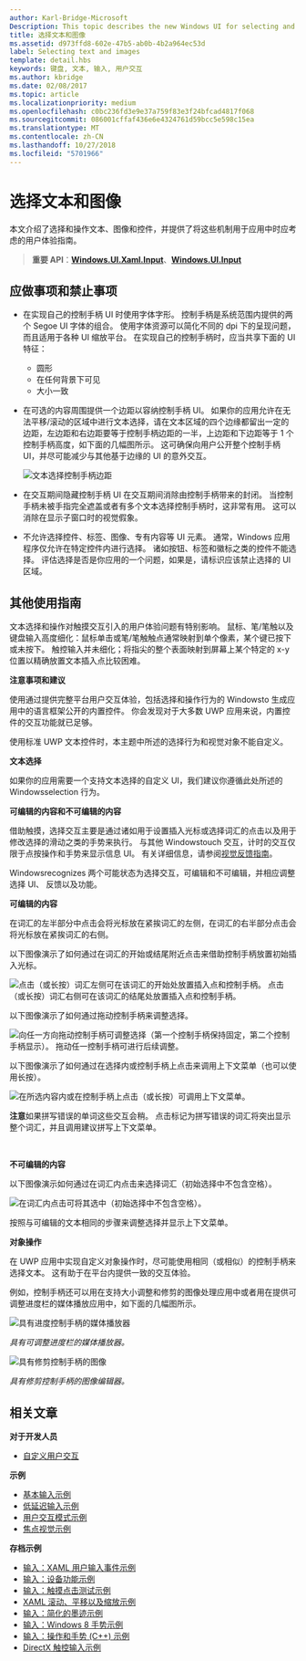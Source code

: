 ```yaml
---
author: Karl-Bridge-Microsoft
Description: This topic describes the new Windows UI for selecting and manipulating text, images, and controls and provides user experience guidelines that should be considered when using these new selection and manipulation mechanisms in your UWP app.
title: 选择文本和图像
ms.assetid: d973ffd8-602e-47b5-ab0b-4b2a964ec53d
label: Selecting text and images
template: detail.hbs
keywords: 键盘, 文本, 输入, 用户交互
ms.author: kbridge
ms.date: 02/08/2017
ms.topic: article
ms.localizationpriority: medium
ms.openlocfilehash: c0bc236fd3e9e37a759f83e3f24bfcad4817f068
ms.sourcegitcommit: 086001cffaf436e6e4324761d59bcc5e598c15ea
ms.translationtype: MT
ms.contentlocale: zh-CN
ms.lasthandoff: 10/27/2018
ms.locfileid: "5701966"
---
```

# <a name="selecting-text-and-images"></a>选择文本和图像


本文介绍了选择和操作文本、图像和控件，并提供了将这些机制用于应用中时应考虑的用户体验指南。

> **重要 API**：[**Windows.UI.Xaml.Input**](https://msdn.microsoft.com/library/windows/apps/br227994)、[**Windows.UI.Input**](https://msdn.microsoft.com/library/windows/apps/br242084)
 


## <a name="dos-and-donts"></a>应做事项和禁止事项


-   在实现自己的控制手柄 UI 时使用字体字形。 控制手柄是系统范围内提供的两个 Segoe UI 字体的组合。 使用字体资源可以简化不同的 dpi 下的呈现问题，而且适用于各种 UI 缩放平台。 在实现自己的控制手柄时，应当共享下面的 UI 特征：

    -   圆形
    -   在任何背景下可见
    -   大小一致
-   在可选的内容周围提供一个边距以容纳控制手柄 UI。 如果你的应用允许在无法平移/滚动的区域中进行文本选择，请在文本区域的四个边缘都留出一定的边距，左边距和右边距要等于控制手柄边距的一半，上边距和下边距等于 1 个控制手柄高度，如下面的几幅图所示。 这可确保向用户公开整个控制手柄 UI，并尽可能减少与其他基于边缘的 UI 的意外交互。

    ![文本选择控制手柄边距](images/textselection-gripper-margins.png)

-   在交互期间隐藏控制手柄 UI 在交互期间消除由控制手柄带来的封闭。 当控制手柄未被手指完全遮盖或者有多个文本选择控制手柄时，这非常有用。 这可以消除在显示子窗口时的视觉假象。

-   不允许选择控件、标签、图像、专有内容等 UI 元素。 通常，Windows 应用程序仅允许在特定控件内进行选择。 诸如按钮、标签和徽标之类的控件不能选择。 评估选择是否是你应用的一个问题，如果是，请标识应该禁止选择的 UI 区域。 

## <a name="additional-usage-guidance"></a>其他使用指南


文本选择和操作对触摸交互引入的用户体验问题有特别影响。 鼠标、笔/笔触以及键盘输入高度细化：鼠标单击或笔/笔触触点通常映射到单个像素，某个键已按下或未按下。 触控输入并未细化；将指尖的整个表面映射到屏幕上某个特定的 x-y 位置以精确放置文本插入点比较困难。

**注意事项和建议**

使用通过提供完整平台用户交互体验，包括选择和操作行为的 Windowsto 生成应用中的语言框架公开的内置控件。 你会发现对于大多数 UWP 应用来说，内置控件的交互功能就已足够。

使用标准 UWP 文本控件时，本主题中所述的选择行为和视觉对象不能自定义。

**文本选择**

如果你的应用需要一个支持文本选择的自定义 UI，我们建议你遵循此处所述的 Windowsselection 行为。

**可编辑的内容和不可编辑的内容**


借助触摸，选择交互主要是通过诸如用于设置插入光标或选择词汇的点击以及用于修改选择的滑动之类的手势来执行。 与其他 Windowstouch 交互，计时的交互仅限于点按操作和手势来显示信息 UI。 有关详细信息，请参阅[视觉反馈指南](guidelines-for-visualfeedback.md)。

Windowsrecognizes 两个可能状态为选择交互，可编辑和不可编辑，并相应调整选择 UI、 反馈以及功能。

**可编辑的内容**

在词汇的左半部分中点击会将光标放在紧挨词汇的左侧，在词汇的右半部分点击会将光标放在紧挨词汇的右侧。

以下图像演示了如何通过在词汇的开始或结尾附近点击来借助控制手柄放置初始插入光标。

![点击（或长按）词汇左侧可在该词汇的开始处放置插入点和控制手柄。 点击（或长按）词汇右侧可在该词汇的结尾处放置插入点和控制手柄。](images/textselection-place-caret.png)

以下图像演示了如何通过拖动控制手柄来调整选择。

![向任一方向拖动控制手柄可调整选择（第一个控制手柄保持固定，第二个控制手柄显示）。 拖动任一控制手柄可进行后续调整。](images/adjust-selection.png)

以下图像演示了如何通过在选择内或控制手柄上点击来调用上下文菜单（也可以使用长按）。

![在所选内容内或在控制手柄上点击（或长按）可调用上下文菜单。](images/textselection-show-context.png)

**注意**如果拼写错误的单词这些交互会稍。 点击标记为拼写错误的词汇将突出显示整个词汇，并且调用建议拼写上下文菜单。

 

**不可编辑的内容**

以下图像演示如何通过在词汇内点击来选择词汇（初始选择中不包含空格）。

![在词汇内点击可将其选中（初始选择中不包含空格）。](images/select-word.png)

按照与可编辑的文本相同的步骤来调整选择并显示上下文菜单。

**对象操作**

在 UWP 应用中实现自定义对象操作时，尽可能使用相同（或相似）的控制手柄来选择文本。 这有助于在平台内提供一致的交互体验。

例如，控制手柄还可以用在支持大小调整和修剪的图像处理应用中或者用在提供可调整进度栏的媒体播放应用中，如下面的几幅图所示。

![具有进度控制手柄的媒体播放器](images/gripper-mediaplayer.png)

*具有可调整进度栏的媒体播放器。*

![具有修剪控制手柄的图像](images/gripper-imagemanip.png)

*具有修剪控制手柄的图像编辑器。*

## <a name="related-articles"></a>相关文章



**对于开发人员**
* [自定义用户交互](https://msdn.microsoft.com/library/windows/apps/mt185599)

**示例**
* [基本输入示例](http://go.microsoft.com/fwlink/p/?LinkID=620302)
* [低延迟输入示例](http://go.microsoft.com/fwlink/p/?LinkID=620304)
* [用户交互模式示例](http://go.microsoft.com/fwlink/p/?LinkID=619894)
* [焦点视觉示例](http://go.microsoft.com/fwlink/p/?LinkID=619895)

**存档示例**
* [输入：XAML 用户输入事件示例](http://go.microsoft.com/fwlink/p/?linkid=226855)
* [输入：设备功能示例](http://go.microsoft.com/fwlink/p/?linkid=231530)
* [输入：触摸点击测试示例](http://go.microsoft.com/fwlink/p/?linkid=231590)
* [XAML 滚动、平移以及缩放示例](http://go.microsoft.com/fwlink/p/?linkid=251717)
* [输入：简化的墨迹示例](http://go.microsoft.com/fwlink/p/?linkid=246570)
* [输入：Windows 8 手势示例](http://go.microsoft.com/fwlink/p/?LinkId=264995)
* [输入：操作和手势 (C++) 示例](http://go.microsoft.com/fwlink/p/?linkid=231605)
* [DirectX 触控输入示例](http://go.microsoft.com/fwlink/p/?LinkID=231627)
 

 




